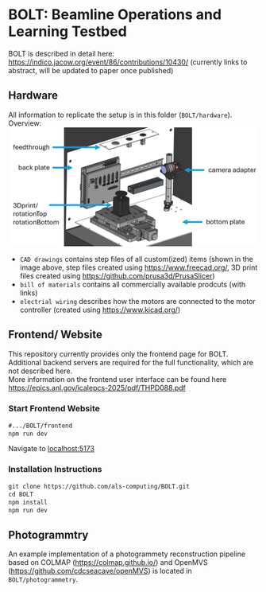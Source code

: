 # BOLT: Beamline Operations and Learning Testbed

BOLT is described in detail here: https://indico.jacow.org/event/86/contributions/10430/ (currently links to abstract, will be updated to paper once published)

## Hardware

All information to replicate the setup is in this folder (`BOLT/hardware`). Overview:
![plot](./hardware/CAD%20drawings/CAD_iso_overview.png)
<br>
- `CAD drawings` contains step files of all custom(ized) items (shown in the image above, step files created using https://www.freecad.org/, 3D print files created using  https://github.com/prusa3d/PrusaSlicer)
- `bill of materials` contains all commercially available prodcuts (with links)<br>
- `electrial wiring` describes how the motors are connected to the motor controller (created using https://www.kicad.org/)<br>

## Frontend/ Website

This repository currently provides only the frontend page for BOLT. Additional backend servers are required for the full functionality, which are not described here.
<br>More information on the frontend user interface can be found here https://epics.anl.gov/icalepcs-2025/pdf/THPD088.pdf

### Start Frontend Website
```
#.../BOLT/frontend
npm run dev
```

Navigate to [localhost:5173](localhost:5173)

### Installation Instructions
```
git clone https://github.com/als-computing/BOLT.git
cd BOLT
npm install
npm run dev
```

## Photogrammtry

An example implementation of a photogrammety reconstruction pipeline based on COLMAP (https://colmap.github.io/) and OpenMVS (https://github.com/cdcseacave/openMVS) is located in `BOLT/photogrammetry`.